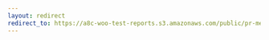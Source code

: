 ```yaml
---
layout: redirect
redirect_to: https://a8c-woo-test-reports.s3.amazonaws.com/public/pr-merge/38554/e2e/index.html
---
```

